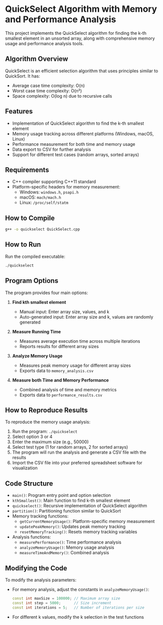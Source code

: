 # QuickSelect Algorithm with Memory and Performance Analysis

This project implements the QuickSelect algorithm for finding the k-th smallest element in an unsorted array, along with comprehensive memory usage and performance analysis tools.

## Algorithm Overview

QuickSelect is an efficient selection algorithm that uses principles similar to QuickSort. It has:
- Average case time complexity: O(n)
- Worst case time complexity: O(n²)
- Space complexity: O(log n) due to recursive calls

## Features

- Implementation of QuickSelect algorithm to find the k-th smallest element
- Memory usage tracking across different platforms (Windows, macOS, Linux)
- Performance measurement for both time and memory usage
- Data export to CSV for further analysis
- Support for different test cases (random arrays, sorted arrays)

## Requirements

- C++ compiler supporting C++11 standard
- Platform-specific headers for memory measurement:
  - Windows: `windows.h`, `psapi.h`
  - macOS: `mach/mach.h`
  - Linux: `/proc/self/statm`

## How to Compile

```bash
g++ -o quickselect QuickSelect.cpp
```

## How to Run

Run the compiled executable:

```bash
./quickselect
```

## Program Options

The program provides four main options:

1. **Find kth smallest element**
   - Manual input: Enter array size, values, and k
   - Auto-generated input: Enter array size and k, values are randomly generated

2. **Measure Running Time**
   - Measures average execution time across multiple iterations
   - Reports results for different array sizes

3. **Analyze Memory Usage**
   - Measures peak memory usage for different array sizes
   - Exports data to `memory_analysis.csv`

4. **Measure both Time and Memory Performance**
   - Combined analysis of time and memory metrics
   - Exports data to `performance_results.csv`

## How to Reproduce Results

To reproduce the memory usage analysis:

1. Run the program: `./quickselect`
2. Select option 3 or 4
3. Enter the maximum size (e.g., 50000)
4. Select test type (1 for random arrays, 2 for sorted arrays)
5. The program will run the analysis and generate a CSV file with the results
6. Import the CSV file into your preferred spreadsheet software for visualization

## Code Structure

- `main()`: Program entry point and option selection
- `kthSmallest()`: Main function to find k-th smallest element
- `quickselect()`: Recursive implementation of QuickSelect algorithm
- `partition()`: Partitioning function similar to QuickSort
- Memory tracking functions:
  - `getCurrentMemoryUsage()`: Platform-specific memory measurement
  - `updatePeakMemory()`: Updates peak memory tracking
  - `resetMemoryTracking()`: Resets memory tracking variables
- Analysis functions:
  - `measurePerformance()`: Time performance analysis
  - `analyzeMemoryUsage()`: Memory usage analysis
  - `measureTimeAndMemory()`: Combined analysis

## Modifying the Code

To modify the analysis parameters:
- For memory analysis, adjust the constants in `analyzeMemoryUsage()`:
  ```cpp
  const int maxSize = 100000; // Maximum array size
  const int step = 5000;      // Size increment
  const int iterations = 5;   // Number of iterations per size
  ```

- For different k values, modify the k selection in the test functions
